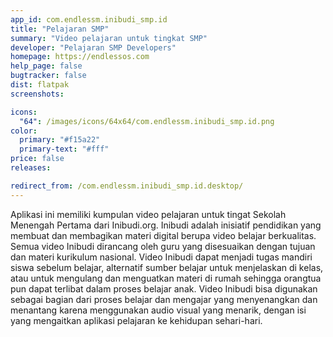 ```yaml
---
app_id: com.endlessm.inibudi_smp.id
title: "Pelajaran SMP"
summary: "Video pelajaran untuk tingkat SMP"
developer: "Pelajaran SMP Developers"
homepage: https://endlessos.com
help_page: false
bugtracker: false
dist: flatpak
screenshots:

icons:
  "64": /images/icons/64x64/com.endlessm.inibudi_smp.id.png
color:
  primary: "#f15a22"
  primary-text: "#fff"
price: false
releases:

redirect_from: /com.endlessm.inibudi_smp.id.desktop/
---
```


<p>Aplikasi ini memiliki kumpulan video pelajaran untuk tingat Sekolah Menengah Pertama dari Inibudi.org. Inibudi adalah inisiatif pendidikan yang membuat dan membagikan materi digital berupa video belajar berkualitas. Semua video Inibudi dirancang oleh guru yang disesuaikan dengan tujuan dan materi kurikulum nasional. Video Inibudi dapat menjadi tugas mandiri siswa sebelum belajar, alternatif sumber belajar untuk menjelaskan di kelas, atau untuk mengulang dan menguatkan materi di rumah sehingga orangtua pun dapat terlibat dalam proses belajar anak. Video Inibudi bisa digunakan sebagai bagian dari proses belajar dan mengajar yang menyenangkan dan menantang karena menggunakan audio visual yang menarik, dengan isi yang mengaitkan aplikasi pelajaran ke kehidupan sehari-hari.</p>